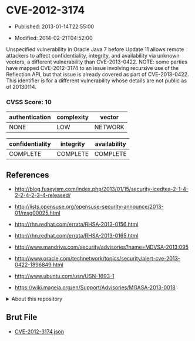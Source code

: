 # CVE-2012-3174

- Published: 2013-01-14T22:55:00

- Modified: 2014-02-21T04:52:00

Unspecified vulnerability in Oracle Java 7 before Update 11 allows remote attackers to affect confidentiality, integrity, and availability via unknown vectors, a different vulnerability than CVE-2013-0422.  NOTE: some parties have mapped CVE-2012-3174 to an issue involving recursive use of the Reflection API, but that issue is already covered as part of CVE-2013-0422.  This identifier is for a different vulnerability whose details are not public as of 20130114.

### CVSS Score: **10**

| authentication | complexity | vector |
| --- | --- | --- |
| NONE | LOW | NETWORK |

| confidentiality | integrity | availability |
| --- | --- | --- |
| COMPLETE | COMPLETE | COMPLETE |

## References

* http://blog.fuseyism.com/index.php/2013/01/15/security-icedtea-2-1-4-2-2-4-2-3-4-released/

* http://lists.opensuse.org/opensuse-security-announce/2013-01/msg00025.html

* http://rhn.redhat.com/errata/RHSA-2013-0156.html

* http://rhn.redhat.com/errata/RHSA-2013-0165.html

* http://www.mandriva.com/security/advisories?name=MDVSA-2013:095

* http://www.oracle.com/technetwork/topics/security/alert-cve-2013-0422-1896849.html

* http://www.ubuntu.com/usn/USN-1693-1

* https://wiki.mageia.org/en/Support/Advisories/MGASA-2013-0018

<details>
<summary>About this repository</summary> 

  This repository is part of the project [Live Hack CVE](https://github.com/Live-Hack-CVE). Main website can be found [www.live-hack.org](https://www.live-hack.org) 
  
  Made by [Sn0wAlice](https://github.com/Sn0wAlice) for the people that care about security and need to have a feed of the latest CVEs. Hope you enjoy it, don't forget to star the repo and follow me on [Twitter](https://twitter.com/Sn0wAlice) and [Github](https://github.com/Sn0wAlice). And that is my [personnal website](https://www.alice-snow.me/)

  - [Home Page](https://github.com/Live-Hack-CVE)
  - [Framework](https://github.com/Live-Hack-CVE/cve-framework)
  - [CVE database](https://github.com/Live-Hack-CVE/full_database)
  - [Changelog](https://github.com/Live-Hack-CVE/Changelog)
</details>

## Brut File

* [CVE-2012-3174.json](https://raw.githubusercontent.com/Live-Hack-CVE/full_database/main/cves/2012/CVE-2012-3174.json)

